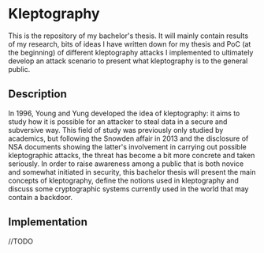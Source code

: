 # Kleptography

This is the repository of my bachelor's thesis. It will mainly contain results of my research, bits of ideas I have written down for my thesis and PoC (at the beginning) of different kleptography attacks I implemented to ultimately develop an attack scenario to present what kleptography is to the general public.

## Description

In 1996, Young and Yung developed the idea of kleptography: it aims to study how it is possible for an attacker to steal data in a secure and subversive way. This field of study was previously only studied by academics, but following the Snowden affair in 2013 and the disclosure of NSA documents showing the latter's involvement in carrying out possible kleptographic attacks, the threat has become a bit more concrete and taken seriously. In order to raise awareness among a public that is both novice and somewhat initiated in security, this bachelor thesis will present the main concepts of kleptography, define the notions used in kleptography and discuss some cryptographic systems currently used in the world that may contain a backdoor.


## Implementation

//TODO
